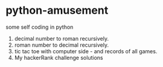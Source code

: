 # python-amusement
some self coding in python
1. decimal number to roman recursively.
2. roman number to decimal recursively.
3. tic tac toe with computer side - and records of all games.
4. My hackerRank challenge solutions 
